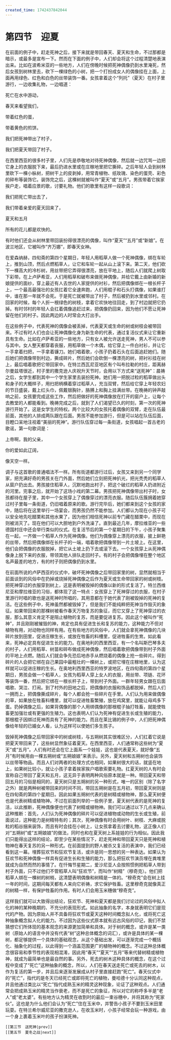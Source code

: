 ```yaml
---
created_time: 1742437842044
---
```

# 第四节　迎夏

在前面的例子中，赶走死神之后，接下来就是带回春天、夏天和生命，不过那都是暗示，或最多是宣布一下。然而在下面的例子中，人们却会将这个过程清楚地表演出来。比如在波希米亚的一些地方，人们在傍晚时候把死神偶像扔到水里淹死，然后女孩到树林里去，砍下一棵绿色的小树，把一个打扮成女人的偶像挂在上面，上面再用绿色、红色和白色的丝带装饰一番。女孩拿着这个“列托”（夏天）在村子里游行，一边收集礼物，一边唱道：  
  
  
  

死亡在水中游动，

春天来看望我们，

带着红色的蛋，

带着黄色的煎饼。

我们把死神带出了村子，

我们把夏天带回了村子。  
  
  
  

在西里西亚的很多村子里，人们先是恭敬地对待死神偶像，然后就一边咒骂一边把它身上的衣服脱下来，最后扔进水里或在庄稼地里把它撕碎。之后年轻人会到树林里砍下一棵小枞树，把树干上的皮剥掉，用常青植物、纸玫瑰、染色的蛋壳、彩色的碎布等装饰它。装饰完之后，这棵树就被叫作“夏天”或“五月”。男孩带着它挨家挨户走，唱着应景的歌，讨要礼物。他们的歌里有这样一段歌词：  
  
  
  

我们把死亡带出去了，

我们带着亲爱的夏天回来了，

夏天和五月

所有的花儿都是欢快的。  
  
  
  

有时他们还会从树林里带回装扮得很漂亮的偶像，叫作“夏天”“五月”或“新娘”。在波兰地区，它被叫作“齐万娜”，即春天女神。

在爱森纳赫，四旬斋的第四个星期日，年轻人用稻草人做一个死神偶像，绑在车轮上，推到山顶，然后点燃稻草人，让它和车轮一起从山上滚下来。第二天，他们砍下一棵高大的冷杉树，用丝带把它弄得很漂亮，放在平地上，随后人们就爬上树取下彩带。在上卢萨希亚，人们用稻草和破布来做死神偶像，并给它戴上由新婚的新娘提供的面纱，穿上最近有人去世的人家提供的衬衫，然后把偶像绑在一根长杆子上，一个最高最强壮的女孩扛着它全速奔跑，人们用棍子和石头打偶像，如果谁打中，谁在那一年就不会死。于是死亡就被带出了村子，然后被扔到水里或邻村。在回家的时候，每个人折一根绿色的树枝，拿着它欢快地往回走，到了村边就把它扔掉。有时邻村的年轻人会扛着偶像追赶过来，把偶像扔回来，因为他们不愿让死神留在他们的村子。因此两边的人时常会大打出手。

在这些例子中，代表死神的偶像会被丢掉，代表夏天或生命的树或树枝会被带回来。不过有时人们也会让死神偶像化身为新生命的代表，通过复活仪式来让它重新具有生命。比如在卢萨希亚的一些地方，只有女人被允许送走死神，男人不可以参与其中。女人整天都穿着丧服，用稻草做一个木偶，给它穿上一件白衬衫，并让它一手拿着扫把，一手拿着镰刀。她们唱着歌，小孩子扔着石头在后面追赶她们。随后她们把偶像带到村边，撕成碎片，然后她们会砍倒一棵漂亮的树，把衬衫挂在树上，最后唱着歌把它带回家中。在特兰西瓦尼亚地区有个叫布拉勒的村庄，距离赫尔曼兹塔很近，村子里的撒克逊人庆祝升天节时，会用以下方式来“送死神”：晨祷之后，女学生都到其中一个学生家里去装扮死神。她们用一把脱过粒的稻草做出头和身子的大概样子，用扫把柄横着穿过稻草人，充当双臂，然后给它穿上年轻农妇的节日盛装，戴上红头巾，佩戴银胸针，胳膊上和胸上挂满丝带。在晚祷的钟声敲响之前，女孩要完成这些工作，然后把做好的死神偶像放在打开的窗户上，让每个去教堂的人都能看到。晚祷完成之后，就到了人们渴望已久的时刻，第一次的死神游行开始了。这是女学生的特权。两个比较大的女孩托着偶像的双臂，走在队伍最前面，其他的人排成两队跟在后面。男孩不能参加游行，但是可以站在队伍后面，目瞪口呆地注视着“美丽的死神”。游行队伍穿过每一条街道，女孩唱起一首古老的歌谣，第一句歌词是：  
  
  
  

上帝啊，我的父亲，

你的爱如此辽阔，

像天空一样。  
  
  
  

调子与这首歌的普通唱法不一样。所有街道都游行过后，女孩又来到另一个同学家，把充满好奇的男孩关在门外面，然后她们立刻把死神扒光，把光秃秃的稻草人从窗户扔出去。男孩接住稻草人，沉默地跑出村子，把这个破烂的稻草人扔进附近的河里。完事之后，就开始了这场小戏的第二幕。男孩把死神偶像带出村子时，女孩都待在屋子里，其中一个女孩穿上了偶像穿过的漂亮衣服。随后队伍簇拥着她穿过村子里每一条街道，仍旧唱着原来的歌。游行完毕后，她们都来到这个女孩的家中，随后将在这里举行一场宴会，而男孩仍然不能参加。人们都认为现在小孩子可以安全地先吃醋栗和其他水果了，因为他们相信死神以前专门藏在醋栗中，而现在则被消灭了。现在他们可以大胆地到户外洗澡了。直到最近几年，摩拉维亚的一些德国村庄中还会举行类似的仪式。在复活节后的第一个星期日的下午，小孩子聚集在一起，一齐做一个稻草人作为死神偶像。他们为偶像穿上漂亮的衣服，披上鲜艳的丝带，然后把偶像绑在长杆子的一端，唱着歌把偶像带到一片土坡上。在这里，他们会把偶像的衣服脱掉，把它从土坡上扔下去或滚下去。一个女孩穿上从死神偶像身上脱下来的衣服，带领其他人排队走回村子。有的村子会把偶像埋在整个地区名声最差的地方，有的村子则把偶像扔到水里。

在前面所说的卢萨西亚的仪式中，破坏死神偶像之后带回家里的树，显然就相当于前面谈到的风俗中在扔掉或烧掉死神偶像之后作为夏天或生命带回家的树或树枝。把死神穿过的衣服穿到树上，这是表明被毁掉的偶像以新的形式复活了。特兰西维尼亚和摩拉维亚的习俗，都体现了这一特点：女孩穿上了死神穿过的衣服，在村子里游行时唱的歌也是送死神时所唱的，其用意都在于她代表了刚被毁掉的死神的复活。在这些例子中，死神虽然都被毁掉了，但是我们不能纯粹把死神当作毁灭的象征。如果带回来的那棵树被看作春天万物复苏的象征，而它又穿上了死神穿过的衣服，那么其意义肯定不是阻止植物的复苏，而是要促进复苏。因此这个被叫作“死神”，并且刚刚被摧毁的神，肯定也具有促进生长和复苏的能力，这种能力不但对植物有用，对动物也同样有用。在有些地方的风俗中，人们就会拿死神偶像的几块碎片放到田里，促进庄稼生长，或放在牲畜的料槽里，促进牲畜的生育。如此看来，死神必定具有促进生长的能力。在奥地利的西里西亚，有一个名叫斯巴琴多夫的村子，人们用稻草、树苗和碎布做成死神偶像，然后唱着歌把偶像带到村子外面的平地上点燃。随后人们就会争先恐后地赤手从燃烧着的偶像上抢一些碎片。得到碎片的人会把它绑在自己果园中最粗壮的一棵树上，或把它埋在庄稼地里，认为这样就可以促进庄稼的生长。在奥地利西里西亚的特罗波地区，在四旬斋的第四个星期日，男孩会做一个稻草人，女孩为稻草人穿上女人的衣服，用丝带、项链、花环等装饰一番，然后把它绑在一根长杆子上，带到村子外面。一群年轻男女跟在后面唱歌、哭泣、打闹。到了村外的田地之后，把偶像的衣服和饰品都脱掉，然后人们一拥而上，把偶像撕成碎片，每个人都会抢一些碎片在手里。人们认为用来做偶像的草，如果放在牲畜料槽里，就可以促进牲畜繁殖，放在鸡窝里，就能让母鸡多下蛋。扔掉偶像之后，如果背偶像的那个人用绑偶像的那根棍子抽打牲畜，就能使牲畜更加强壮或有更强的生殖力。这也表明人们认为死神有促进生长或生殖的能力，那根棍子因绑过死神而具有了死神的能力。而且在莱比锡的例子中，人们把死神偶像给年轻的已婚女人看，认为这样可以使她们多生孩子。

毁掉死神偶像之后带回家中的树或树枝，与五朔树其实很难区分，人们扛着它说是把夏天带回来了，这些树显然象征着夏天。在西里西亚，人们通常称这些树为“夏天”或“五月”。人们有时还会在它上面系一个娃娃，这也是代表夏天，就好像“五月”有时候用由一棵五朔树或“五朔娘娘”来表示。另外，夏天树和五朔树也会装饰以丝带等物品。而且人们对两者的处理方式也相同，如果树很大的话，就竖在地上，如果树比较小，就让小孩子拿着挨家挨户唱歌索要礼物。扛夏天树的人有时会宣称自己带回了夏天和五月，这无异于表明两种风俗原本就是一种。带回夏天和带回五月的习俗是相同的，夏天树只是五朔树的另一种形式，唯一的区别（除了名字之外）就是两种树被带回来的时间不同，带回五朔树是在五月初，带回夏天树则是在四旬斋的第四个星期日。因此如果五朔树代表的是树精或植物神，那么夏天树便也是代表树精或植物神。不过在前面列举的一些例子里，夏天树代表的是死神的复活，以此推断，死神偶像便也代表了树精或植物神。我们可以通过以下几点来确认这种推断：首先，人们认为死神偶像的碎片可以促进植物或动物的生长或生殖，前面说过，这种能力是树精特有的；其次，死神偶像有时会用树叶、树枝、大麻或脱粒的稻谷捆来装饰，而且有时会挂在小树上，让女孩拿着去讨要礼物，这正像人们对“五朔树”或“五朔娘娘”的做法，同时也和在夏天树上系娃娃的行为相似。因此我们只能得出这样的结论，即至少在某些情况下，赶走死神和带回夏天只是死神和植物神在春天复苏的另一种形式。在前面提到的野人被杀又复活的表演中，我们已经看到这一幕。埋葬狂欢节和狂欢节复活，或许是同一思想的另一种表达。如果认为狂欢节和死神偶像一样具有促进生长和生殖的能力，那么把狂欢节演员埋在粪堆里就成为自然而然的事情了。在忏悔节星期二，爱沙尼亚人会按照惯例把稻草人带到村子外面，只不过他们不管稻草人叫“狂欢节”，而叫作“树精”（穆奇克）。他们把稻草人绑在一棵树的树梢，这清楚表明偶像和树精是一体的。“穆奇克”会在树上挂一年的时间，这期间每天都有人来向它祈祷，求它保护牲畜。这里穆奇克就像真正的树精一样，有保护牲畜的作用。有时人们会用玉米穗做“穆奇克”。

这样我们就可以大致得出结论，狂欢节、死神和夏天都是我们讨论过的风俗中拟人化的神的某种晚期的、不充分的表现形式。如此抽象的名字，本身就表明它们是现代的产物。因为原始人并不具备将狂欢节或夏天这种时间概念拟人化，或将死亡这种抽象概念拟人化的能力。不过因为这些仪式原本就有远古风俗的印记，我们不禁猜想它们所体现的基本观念的来源更加简单和具体。对于树的概念，或许是某一类树（原始人的语言中并没有代表“树”这种总体概念的词汇），或许是具体的某一棵树，都足够提供一个具体的基础观念，从这个基础出发，可以逐渐完成一个概括化、抽象化的过程，以此得到一个涵盖范围更广的植物神的概念。不过这种总体概念很容易和季节性的表现相混淆，因此用“春天”“夏天”“五月”等来代替树精或植物神，就成为最简单也是最自然的事。另外，死去的树木这种具体的概念，在这个过程中变成了“死亡”这种抽象的概念，所以，人们在春天送走死亡或死去的树木，以作为复活的第一步，并且后来逐渐发展成从村子里直接赶跑“死亡”。春天仪式中的“死亡”，指代的是冬天已经死亡或即将死亡的植物，曼哈德十分认同这种观点，并且他通过类比以“死亡”指代成熟玉米的精灵这种现象，论证了这种观点。人们通常会把成熟玉米的精灵当作衰老，而不是死亡的象征，所以对它的称呼多半是“老人”或“老太婆”。有些地方认为精灵在收割时的最后一束谷穗中，并将其称为“死家伙”。这也是为什么他们会认为“死亡”住在玉米中，并警告小孩子不要到玉米田里玩耍。在特兰希尔威尼亚的撒克逊人，在收玉米时，小孩子经常会玩一种游戏，由一个身上裹着玉米叶的孩子扮演死神。

```booknav
[[第三节　送死神|prev]]
[[第五节　夏冬之战|next]]
```